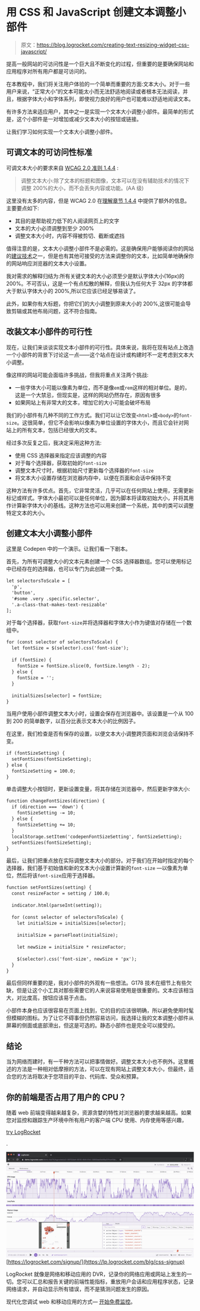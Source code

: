 # 用 CSS 和 JavaScript 创建文本调整小部件

> 原文：<https://blog.logrocket.com/creating-text-resizing-widget-css-javascript/>

提高一般网站的可访问性是一个巨大且不断变化的过程，但重要的是要确保网站和应用程序对所有用户都是可访问的。

在本教程中，我们将关注用户体验的一个简单而重要的方面:文本大小。对于一些用户来说，“正常大小”的文本可能太小而无法舒适地阅读或者根本无法阅读，并且，根据字体大小和字体系列，即使视力良好的用户也可能难以舒适地阅读文本。

有许多方法来适应用户，其中之一是实现一个文本大小调整小部件。最简单的形式是，这个小部件是一对增加或减少文本大小的按钮或链接。

让我们学习如何实现一个文本大小调整小部件。

## 可调文本的可访问性标准

可调文本大小的要求来自 [WCAG 2.0 准则 1.4.4](https://www.w3.org/TR/2008/REC-WCAG20-20081211/#visual-audio-contrast-scale) :

> 调整文本大小:除了文本的标题和图像，文本可以在没有辅助技术的情况下调整 200%的大小，而不会丢失内容或功能。(AA 级)

这里没有太多的内容，但是 WCAG 2.0 在[理解章节 1.4.4](https://www.w3.org/TR/UNDERSTANDING-WCAG20/visual-audio-contrast-scale.html) 中提供了额外的信息。主要要点如下:

*   其目的是帮助视力低下的人阅读网页上的文字
*   文本的大小必须调整到至少 200%
*   调整文本大小时，内容不得被剪切、截断或遮挡

值得注意的是，文本大小调整小部件不是必需的。这是确保用户能够阅读你的网站的[建议技术](https://www.w3.org/TR/2016/NOTE-WCAG20-TECHS-20161007/G178)之一，但是也有其他可接受的方法来调整你的文本，比如简单地确保你的网站响应浏览器的文本大小设置。

我对需求的解释归结为:所有关键文本的大小必须至少是默认字体大小(16px)的 200%。不可否认，这是一个有点松散的解释，但我认为任何大于 32px 的字体都大于默认字体大小的 200%,所以它应该已经足够易读了。

此外，如果你有大标题，你把它们的大小调整到原来大小的 200%,这很可能会导致剪辑或其他布局问题，这不符合指南。

## 改装文本小部件的可行性

现在，让我们来谈谈实现文本小部件的可行性。具体来说，我将在现有站点上改造一个小部件的背景下讨论这一点——这个站点在设计或构建时不一定考虑到文本大小调整。

像这样的网站可能会面临许多挑战，但我将重点关注两个挑战:

*   一些字体大小可能以像素为单位，而不是像`em`或`rem`这样的相对单位。是的，这是一个大禁忌，但现实是，这样的网站仍然存在，原因有很多
*   如果网站上有非常大的文本，增加它的大小可能会破坏布局

我们的小部件有几种不同的工作方式。我们可以让它改变`<html>`或`<body>`的`font-size`。这很简单，但它不会影响以像素为单位设置的字体大小，而且它会针对网站上的所有文本，包括已经很大的文本。

经过多次反复之后，我决定采用这种方法:

*   使用 CSS 选择器来指定应该调整的内容
*   对于每个选择器，获取初始的`font-size`
*   调整文本尺寸时，根据初始尺寸更新每个选择器的`font-size`
*   将文本大小设置存储在浏览器内存中，以便在页面和会话中保持不变

这种方法有许多优点。首先，它非常灵活，几乎可以在任何网站上使用，无需更新标记或样式。字体大小最初可以是任何单位，因为脚本将读取初始大小，并将其用作计算新字体大小的基线。这种方法也可以用来创建一个系统，其中的类可以调整特定文本的大小。

## 创建文本大小调整小部件

这里是 Codepen 中的一个演示。让我们看一下剧本。

首先，为所有可调整大小的文本元素创建一个 CSS 选择器数组。您可以使用标记中已经存在的选择器，也可以专门为此创建一个类。

```
let selectorsToScale = [
  'p',
  'button',
  '#some .very .specific.selector',
  '.a-class-that-makes-text-resizable'
];

```

对于每个选择器，获取`font-size`并将选择器和字体大小作为键值对存储在一个数组中。

```
for (const selector of selectorsToScale) {
  let fontSize = $(selector).css('font-size');

  if (fontSize) {
    fontSize = fontSize.slice(0, fontSize.length - 2);
  } else {
    fontSize = '';
  }

  initialSizes[selector] = fontSize;
}

```

当用户使用小部件调整文本大小时，设置会保存在浏览器中。该设置是一个从 100 到 200 的简单数字，以百分比表示文本大小的比例因子。

在这里，我们检查是否有保存的设置，以便文本大小调整跨页面和浏览会话保持不变。

```
if (fontSizeSetting) {
  setFontSizes(fontSizeSetting);
} else {
  fontSizeSetting = 100.0;
}

```

单击调整大小按钮时，更新设置变量，将其存储在浏览器中，然后更新字体大小:

```
function changeFontSizes(direction) {
  if (direction === 'down') {
    fontSizeSetting -= 10;
  } else {
    fontSizeSetting += 10;
  }
  localStorage.setItem('codepenFontSizeSetting', fontSizeSetting);
  setFontSizes(fontSizeSetting);
}

```

最后，让我们把重点放在实际调整文本大小的部分。对于我们在开始时指定的每个选择器，我们基于初始值和新的文本大小设置计算新的`font-size` —以像素为单位，然后将该`font-size`应用于选择器。

```
function setFontSizes(setting) {
  const resizeFactor = setting / 100.0;

  indicator.html(parseInt(setting));

  for (const selector of selectorsToScale) {
    let initialSize = initialSizes[selector];

    initialSize = parseFloat(initialSize);

    let newSize = initialSize * resizeFactor;

    $(selector).css('font-size', newSize + 'px');
  }
}

```

最后但同样重要的是，我对小部件的外观有一些想法。G178 技术在细节上有些欠缺，但是让这个小工具对那些需要它的人来说容易使用是很重要的。文本应该相当大，对比度高，按钮应该易于点击。

小部件本身也应该很容易在页面上找到，它的目的应该很明确，所以避免使用时髦但模糊的图标。为了让它不碍事但仍然容易访问，我选择让我的文本调整小部件从屏幕的侧面或底部滑出，但这是可选的。静态小部件也是完全可以接受的。

## 结论

当为网络而建时，有一千种方法可以把事情做好。调整文本大小也不例外。这里概述的方法是一种相对低摩擦的方法，可以在现有网站上调整文本大小，但最终，适合您的方法将取决于您项目的平台、代码库、受众和预算。

## 你的前端是否占用了用户的 CPU？

随着 web 前端变得越来越复杂，资源贪婪的特性对浏览器的要求越来越高。如果您对监控和跟踪生产环境中所有用户的客户端 CPU 使用、内存使用等感兴趣，

[try LogRocket](https://lp.logrocket.com/blg/css-signup)

.

[![LogRocket Dashboard Free Trial Banner](img/dacb06c713aec161ffeaffae5bd048cd.png)](https://lp.logrocket.com/blg/css-signup)[https://logrocket.com/signup/](https://lp.logrocket.com/blg/css-signup)

LogRocket 就像是网络和移动应用的 DVR，记录你的网络应用或网站上发生的一切。您可以汇总和报告关键的前端性能指标，重放用户会话和应用程序状态，记录网络请求，并自动显示所有错误，而不是猜测问题发生的原因。

现代化您调试 web 和移动应用的方式— [开始免费监控](https://lp.logrocket.com/blg/css-signup)。